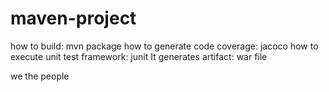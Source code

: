 # maven-project
how to build: mvn package
how to generate code coverage: jacoco
how to execute unit test framework: junit
It generates  artifact: war file

we the people
